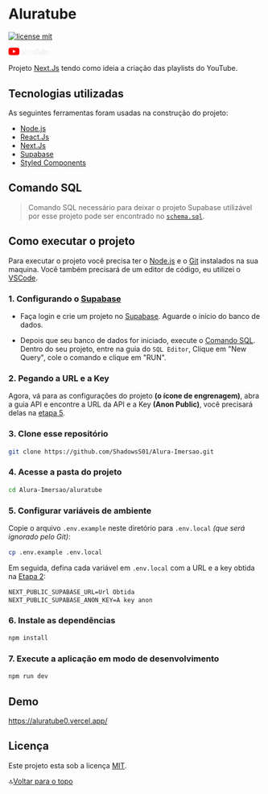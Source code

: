 # Aluratube

[![license mit](https://img.shields.io/badge/licence-MIT-blue)](./LICENSE "Ver licença MIT")

[<img src="./public/Logo.svg" alt="Logo" width="80" />](https://aluratube0.vercel.app/ "Demonstração do projeto")

Projeto [Next.Js](https://nextjs.org/ "Site do Next.Js") tendo como ideia a criação das playlists do YouTube.

## Tecnologias utilizadas

As seguintes ferramentas foram usadas na construção do projeto:

- [Node.js](https://nodejs.dev)
- [React.Js](https://pt-br.reactjs.org)
- [Next.Js](https://nextjs.org)
- [Supabase](https://github.com/supabase/supabase)
- [Styled Components](https://styled-components.com/)

## Comando SQL

> Comando SQL necessário para deixar o projeto Supabase utilizável por esse projeto pode ser encontrado no [`schema.sql`](./schema.sql).

## Como executar o projeto

Para executar o projeto você precisa ter o [Node.js](https://nodejs.dev) e o [Git](https://git-scm.com) instalados na sua maquina. Você também precisará de um editor de código, eu utilizei o [VSCode](https://code.visualstudio.com).

### 1. Configurando o [Supabase](https://app.supabase.io/)

- Faça login e crie um projeto no [Supabase](https://app.supabase.io/). Aguarde o início do banco de dados.

- Depois que seu banco de dados for iniciado, execute o [Comando SQL](#comando-sql). Dentro do seu projeto, entre na guia do `SQL Editor`, Clique em "New Query", cole o comando e clique em  "RUN".

### 2. Pegando a URL e a Key

Agora, vá para as configurações do projeto **(o ícone de engrenagem)**, abra a guia API e encontre a URL da API e a Key **(Anon Public)**, você precisará delas na [etapa 5](#5-configurar-vari%C3%A1veis-de-ambiente).

### 3. Clone esse repositório

```bash
git clone https://github.com/ShadowsS01/Alura-Imersao.git
```

### 4. Acesse a pasta do projeto

```bash
cd Alura-Imersao/aluratube
```

### 5. Configurar variáveis de ambiente

Copie o arquivo `.env.example` neste diretório para `.env.local` *(que será ignorado pelo Git)*:

```bash
cp .env.example .env.local
```

Em seguida, defina cada variável em `.env.local` com a URL e a key obtida na [Etapa 2](#2-pegando-a-url-e-a-key):

```env
NEXT_PUBLIC_SUPABASE_URL=Url Obtida
NEXT_PUBLIC_SUPABASE_ANON_KEY=A key anon
```

### 6. Instale as dependências

```bash
npm install
```

### 7. Execute a aplicação em modo de desenvolvimento

```bash
npm run dev
```

## Demo

<https://aluratube0.vercel.app/>

## Licença

Este projeto esta sob a licença [MIT](./LICENSE "Ver licença MIT").

🔝[Voltar para o topo](#aluratube "Voltar para o topo")
